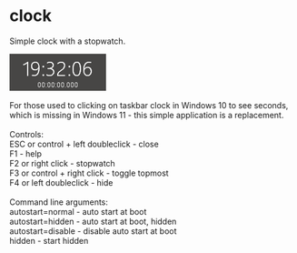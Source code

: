 # clock
Simple clock with a stopwatch.

![Screenshot](screenshot.png)

For those used to clicking on taskbar clock in Windows 10 to see seconds, which is missing in Windows 11 - this simple application is a replacement.\
\
Controls:\
ESC or control + left doubleclick - close\
F1 - help\
F2 or right click - stopwatch\
F3 or control + right click - toggle topmost\
F4 or left doubleclick - hide\
\
Command line arguments:\
autostart=normal - auto start at boot\
autostart=hidden - auto start at boot, hidden\
autostart=disable - disable auto start at boot\
hidden - start hidden
